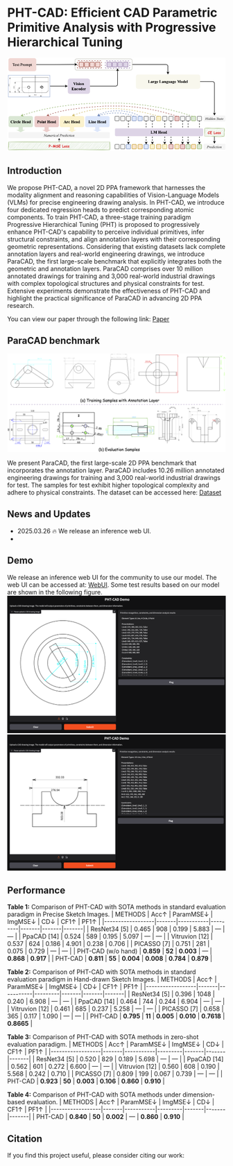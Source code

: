 # PHT-CAD: Efficient CAD Parametric Primitive Analysis with Progressive Hierarchical Tuning

![Overview of PHT-CAD framework](images/phtcad_framework.png)

## Introduction

We propose PHT-CAD, a novel 2D PPA framework that harnesses the modality alignment and reasoning capabilities of Vision-Language Models (VLMs) for precise engineering drawing analysis. In PHT-CAD, we introduce four dedicated regression heads to predict corresponding atomic components. To train PHT-CAD, a three-stage training paradigm Progressive Hierarchical Tuning (PHT) is proposed to progressively enhance PHT-CAD's capability to perceive individual primitives, infer structural constraints, and align annotation layers with their corresponding geometric representations. Considering that existing datasets lack complete annotation layers and real-world engineering drawings, we introduce ParaCAD, the first large-scale benchmark that explicitly integrates both the geometric and annotation layers. ParaCAD comprises over 10 million annotated drawings for training and 3,000 real-world industrial drawings with complex topological structures and physical constraints for test. Extensive experiments demonstrate the effectiveness of PHT-CAD and highlight the practical significance of ParaCAD in advancing 2D PPA research.
    
You can view our paper through the following link: [Paper](https://arxiv.org/abs/2503.18147)


## ParaCAD benchmark

![Some samples of ParaCAD](images/phtcadsample.png)

We present ParaCAD, the first large-scale 2D PPA benchmark that incorporates the annotation layer. ParaCAD includes 10.26 million annotated engineering drawings for training and 3,000 real-world industrial drawings for test. The samples for test exhibit higher topological complexity and adhere to physical constraints. The dataset can be accessed here: [Dataset](https://www.modelscope.cn/datasets/yuwenbonnie/ParaCAD-Dataset/summary)

## News and Updates
* 2025.03.26 🔥 We release an inference web UI.
* 
## Demo
 We release an inference web UI for the community to use our model. The web UI can be accessed at: [WebUI](https://5210-61-169-124-162.ngrok-free.app/). Some test results based on our model are shown in the following figure.
![webui1](images/webui1.png)
![webui2](images/webui2.png)

## Performance

**Table 1:** Comparison of PHT-CAD with SOTA methods in standard evaluation paradigm in Precise Sketch Images. 
| METHODS          | Acc↑  | ParamMSE↓ | ImgMSE↓ | CD↓   | CF1↑  | PF1↑  |
|------------------|-------|-----------|---------|-------|-------|-------|
| ResNet34 [5]     | 0.465 | 908       | 0.199   | 5.883 | —     | —     |
| PpaCAD [14]      | 0.524 | 589       | 0.195   | 5.097 | —     | —     |
| Vitruvion [12]   | 0.537 | 624       | 0.186   | 4.901 | 0.238 | 0.706 |
| PICASSO [7]      | 0.751 | 281       | 0.075   | 0.729 | —     | —     |
| PHT-CAD (w/o hand) | **0.859** | **52**    | **0.003** | —    | **0.868** | **0.917** |
| PHT-CAD          | **0.811** | **55**    | **0.004** | **0.008** | **0.784** | **0.879** |

**Table 2:** Comparison of PHT-CAD with SOTA methods in standard evaluation paradigm in Hand-drawn Sketch Images. 
| METHODS          | Acc↑  | ParamMSE↓ | ImgMSE↓ | CD↓   | CF1↑  | PF1↑  |
|------------------|-------|-----------|---------|-------|-------|-------|
| ResNet34 [5]     | 0.396 | 1048      | 0.240   | 6.908 | —    | —    |
| PpaCAD [14]      | 0.464 | 744       | 0.244   | 6.904 | —    | —    |
| Vitruvion [12]   | 0.461 | 685       | 0.237   | 5.258 | —    | —    |
| PICASSO [7]      | 0.658 | 365       | 0.117   | 1.090 | —    | —    |
| PHT-CAD          | **0.795** | **11**    | **0.005** | **0.010** | **0.7618** | **0.8665** |

**Table 3:** Comparison of PHT-CAD with SOTA methods in zero-shot evaluation paradigm.
| METHODS          | Acc↑  | ParamMSE↓ | ImgMSE↓ | CD↓   | CF1↑  | PF1↑  |
|------------------|-------|-----------|---------|-------|-------|-------|
| ResNet34 [5]     | 0.520 | 829       | 0.189   | 5.698 | —     | —     |
| PpaCAD [14]      | 0.562 | 601       | 0.272   | 6.600 | —     | —     |
| Vitruvion [12]   | 0.560 | 608       | 0.190   | 5.568 | 0.242 | 0.710 |
| PICASSO [7]      | 0.809 | 199       | 0.067   | 0.739 | —     | —     |
| PHT-CAD          | **0.923** | **50**    | **0.003** | **0.106** | **0.860** | **0.910** |

**Table 4:** Comparison of PHT-CAD with SOTA methods under dimension-based evaluation.
| METHODS          | Acc↑  | ParamMSE↓ | ImgMSE↓ | CD↓   | CF1↑  | PF1↑  |
|------------------|-------|-----------|---------|-------|-------|-------|
| PHT-CAD          | **0.840** | **50**    | **0.002** | —    | **0.860** | **0.910** |


## Citation

If you find this project useful, please consider citing our work:

```bibtex

